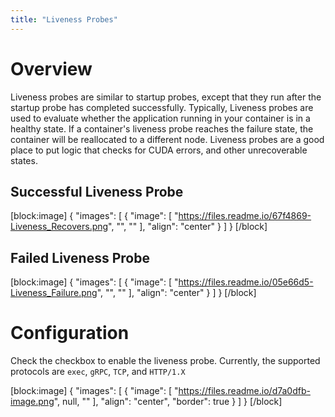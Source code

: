 ```yaml
---
title: "Liveness Probes"
---
```


# Overview

Liveness probes are similar to startup probes, except that they run after the startup probe has completed successfully. Typically, Liveness probes are used to evaluate whether the application running in your container is in a healthy state. If a container's liveness probe reaches the failure state, the container will be reallocated to a different node. Liveness probes are a good place to put logic that checks for CUDA errors, and other unrecoverable states.

## Successful Liveness Probe

[block:image]
{
"images": [
{
"image": [
"https://files.readme.io/67f4869-Liveness_Recovers.png",
"",
""
],
"align": "center"
}
]
}
[/block]

## Failed Liveness Probe

[block:image]
{
"images": [
{
"image": [
"https://files.readme.io/05e66d5-Liveness_Failure.png",
"",
""
],
"align": "center"
}
]
}
[/block]

# Configuration

Check the checkbox to enable the liveness probe. Currently, the supported protocols are `exec`, `gRPC`, `TCP`, and `HTTP/1.X`

[block:image]
{
"images": [
{
"image": [
"https://files.readme.io/d7a0dfb-image.png",
null,
""
],
"align": "center",
"border": true
}
]
}
[/block]
